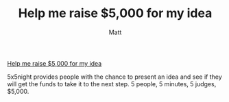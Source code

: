 ﻿---
layout: post
title: Help me raise $5,000 for my idea
author: Matt
permalink: /2012/02/help-me-raise-5000-for-my-idea/
categories:
  - Projects
format: link
---

[Help me raise $5,000 for my idea][1]

 [1]: http://5x5night.com/ideas/detail/paige-web-based-personnel-paging-made-easy1

5x5night provides people with the chance to present an idea and see if they will get the funds to take it to the next step. 5 people, 5 minutes, 5 judges, $5,000.